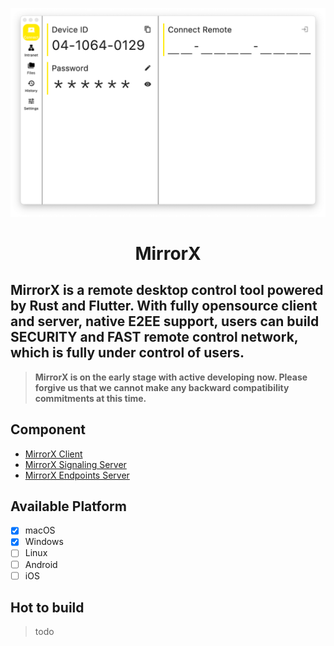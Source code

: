 ![screenshoot](screenshot.png)

# <center> MirrorX

## MirrorX is a remote desktop control tool powered by Rust and Flutter. With fully opensource client and server, native E2EE support, users can build SECURITY and FAST remote control network, which is fully under control of users.


> **MirrorX is on the early stage with active developing now. Please forgive us that we cannot make any backward compatibility commitments at this time.**

## Component
* [MirrorX Client]()
* [MirrorX Signaling Server]()
* [MirrorX Endpoints Server]()

## Available Platform
- [x] macOS
- [x] Windows
- [ ] Linux
- [ ] Android
- [ ] iOS

## Hot to build
> todo